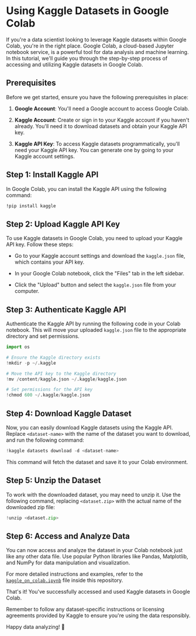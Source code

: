 # Using Kaggle Datasets in Google Colab

If you're a data scientist looking to leverage Kaggle datasets within Google Colab, you're in the right place. Google Colab, a cloud-based Jupyter notebook service, is a powerful tool for data analysis and machine learning. In this tutorial, we'll guide you through the step-by-step process of accessing and utilizing Kaggle datasets in Google Colab.

## Prerequisites

Before we get started, ensure you have the following prerequisites in place:

1. **Google Account**: You'll need a Google account to access Google Colab.

2. **Kaggle Account**: Create or sign in to your Kaggle account if you haven't already. You'll need it to download datasets and obtain your Kaggle API key.

3. **Kaggle API Key**: To access Kaggle datasets programmatically, you'll need your Kaggle API key. You can generate one by going to your Kaggle account settings.

## Step 1: Install Kaggle API

In Google Colab, you can install the Kaggle API using the following command:

```bash
!pip install kaggle
```

## Step 2: Upload Kaggle API Key

To use Kaggle datasets in Google Colab, you need to upload your Kaggle API key. Follow these steps:

- Go to your Kaggle account settings and download the `kaggle.json` file, which contains your API key.

- In your Google Colab notebook, click the "Files" tab in the left sidebar.

- Click the "Upload" button and select the `kaggle.json` file from your computer.

## Step 3: Authenticate Kaggle API

Authenticate the Kaggle API by running the following code in your Colab notebook. This will move your uploaded `kaggle.json` file to the appropriate directory and set permissions.

```python
import os

# Ensure the Kaggle directory exists
!mkdir -p ~/.kaggle

# Move the API key to the Kaggle directory
!mv /content/kaggle.json ~/.kaggle/kaggle.json

# Set permissions for the API key
!chmod 600 ~/.kaggle/kaggle.json
```

## Step 4: Download Kaggle Dataset

Now, you can easily download Kaggle datasets using the Kaggle API. Replace `<dataset-name>` with the name of the dataset you want to download, and run the following command:

```python
!kaggle datasets download -d <dataset-name>
```

This command will fetch the dataset and save it to your Colab environment.

## Step 5: Unzip the Dataset

To work with the downloaded dataset, you may need to unzip it. Use the following command, replacing `<dataset.zip>` with the actual name of the downloaded zip file:

```python
!unzip <dataset.zip>
```

## Step 6: Access and Analyze Data

You can now access and analyze the dataset in your Colab notebook just like any other data file. Use popular Python libraries like Pandas, Matplotlib, and NumPy for data manipulation and visualization.

For more detailed instructions and examples, refer to the [`kaggle_on_colab.ipynb`](./kaggle_on_colab.ipynb) file inside this repository.

That's it! You've successfully accessed and used Kaggle datasets in Google Colab.

Remember to follow any dataset-specific instructions or licensing agreements provided by Kaggle to ensure you're using the data responsibly.

Happy data analyzing! 🚀
